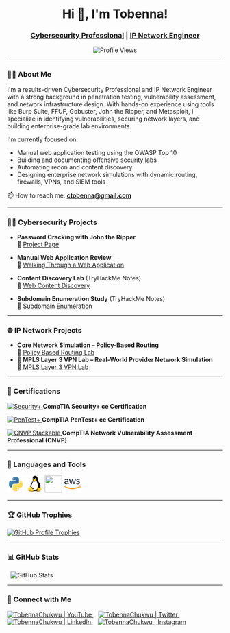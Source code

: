 <h1 align="center">Hi 👋, I'm Tobenna!</h1>
<h3 align="center">
  <a href="https://www.linkedin.com/in/ctobenna/">Cybersecurity Professional</a> |
  <a href="https://www.linkedin.com/in/ctobenna/">IP Network Engineer</a>
</h3>

<p align="center">
  <img src="https://komarev.com/ghpvc/?username=ctobenna&label=Profile%20views&color=0e75b6&style=flat" alt="Profile Views" />
</p>

---

### 👨‍🏫 About Me

I'm a results-driven Cybersecurity Professional and IP Network Engineer with a strong background in penetration testing, vulnerability assessment, and network infrastructure design. With hands-on experience using tools like Burp Suite, FFUF, Gobuster, John the Ripper, and Metasploit, I specialize in identifying vulnerabilities, securing network layers, and building enterprise-grade lab environments.

I'm currently focused on:
- Manual web application testing using the OWASP Top 10
- Building and documenting offensive security labs
- Automating recon and content discovery
- Designing enterprise network simulations with dynamic routing, firewalls, VPNs, and SIEM tools

📫 How to reach me: **ctobenna@gmail.com**

---

### 👨‍💻 Cybersecurity Projects

- **Password Cracking with John the Ripper**  
  🔗 [Project Page](https://github.com/ctobenna/Cybersecurity-Portfolio/blob/main/Password%20Cracking%20with%20John%20the%20Ripper)

- **Manual Web Application Review**  
  🔗 [Walking Through a Web Application](https://github.com/ctobenna/Walking-An-Application-/blob/main/README.md)

- **Content Discovery Lab** (TryHackMe Notes)  
  🔗 [Web Content Discovery](https://github.com/ctobenna/Web-Content-Discovery-TryHackMe-Notes-/blob/main/README.md)

- **Subdomain Enumeration Study** (TryHackMe Notes)  
  🔗 [Subdomain Enumeration](https://github.com/ctobenna/-Subdomain-Enumeration-Study-Summary/blob/main/README.md)

---

### 🌐 IP Network Projects

- **Core Network Simulation – Policy-Based Routing**  
  🔗 [Policy Based Routing Lab](https://github.com/ctobenna/Policy-Based-Routing/blob/main/README.md)
- **🚀 MPLS Layer 3 VPN Lab – Real-World Provider Network Simulation**  
  🔗 [ MPLS Layer 3 VPN Lab](https://github.com/ctobenna/MPLS-Layer-3-VPN-Lab/blob/main/README.md)

---

### 📜 Certifications

<p align="left">
  <a href="https://www.credly.com/badges/2e62c995-ed78-4ef0-9917-97a36af6c952/public_url" target="_blank">
    <img src="https://i.imgur.com/XQ2HGuh.png" alt="Security+" width="60" />
  </a>
  <b>CompTIA Security+ ce Certification</b>
</p>

<p align="left">
  <a href="https://www.credly.com/badges/6a95fb4a-9e58-4985-93e9-b9b0e6c2fa00/public_url" target="_blank">
    <img src="https://i.imgur.com/qmR734g.png" alt="PenTest+" width="60" />
  </a>
  <b>CompTIA PenTest+ ce Certification</b>
</p>

<p align="left">
  <a href="https://www.credly.com/badges/39de3d4d-e9d0-42e5-99f0-666bbb845fa8/public_url" target="_blank">
    <img src="https://i.imgur.com/crD1TJo.png" alt="CNVP Stackable" width="60" />
  </a>
  <b>CompTIA Network Vulnerability Assessment Professional (CNVP)</b>
</p>

---

### 🧰 Languages and Tools

<p align="left">
  <a href="https://www.python.org" target="_blank"><img src="https://raw.githubusercontent.com/devicons/devicon/master/icons/python/python-original.svg" width="40" height="40"/></a>
    <a href="https://www.linux.org/" target="_blank"><img src="https://raw.githubusercontent.com/devicons/devicon/master/icons/linux/linux-original.svg" width="40" height="40"/></a>
  <a href="https://azure.microsoft.com/" target="_blank"><img src="https://www.vectorlogo.zone/logos/microsoft_azure/microsoft_azure-icon.svg" width="40" height="40"/></a>
  <a href="https://aws.amazon.com/" target="_blank"><img src="https://raw.githubusercontent.com/devicons/devicon/master/icons/amazonwebservices/amazonwebservices-original-wordmark.svg" width="40" height="40"/></a>
</p>

---

### 🏆 GitHub Trophies

<p align="left">
  <a href="https://github.com/ryo-ma/github-profile-trophy">
    <img src="https://github-profile-trophy.vercel.app/?username=ctobenna" alt="GitHub Profile Trophies" />
  </a>
</p>

---

### 📊 GitHub Stats



<p>&nbsp;
  <img align="center" src="https://github-readme-stats.vercel.app/api?username=ctobenna&show_icons=true&locale=en" alt="GitHub Stats" />
</p>



---

### 🤳 Connect with Me

<p>
  <a href="https://www.youtube.com/c/xwisersec" target="_blank">
    <img alt="TobennaChukwu | YouTube" width="30px" src="https://cdn.jsdelivr.net/npm/simple-icons@v3/icons/youtube.svg" />
  </a>&nbsp;&nbsp;
  <a href="https://twitter.com/xwiser360" target="_blank">
    <img alt="TobennaChukwu | Twitter" width="30px" src="https://cdn.jsdelivr.net/npm/simple-icons@v3/icons/twitter.svg" />
  </a>&nbsp;&nbsp;
  <a href="https://linkedin.com/in/ctobenna" target="_blank">
    <img alt="TobennaChukwu | LinkedIn" width="30px" src="https://cdn.jsdelivr.net/npm/simple-icons@v3/icons/linkedin.svg" />
  </a>&nbsp;&nbsp;
  <a href="https://www.instagram.com/" target="_blank">
    <img alt="TobennaChukwu | Instagram" width="30px" src="https://cdn.jsdelivr.net/npm/simple-icons@v3/icons/instagram.svg" />
  </a>
</p>
